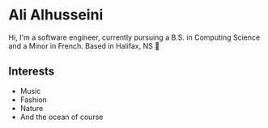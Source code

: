 # Ali Alhusseini

Hi, I'm a software engineer, currently pursuing a B.S. in Computing Science and a Minor in French. Based in Halifax, NS 🐋

## Interests 
- Music
- Fashion 
- Nature
- And the ocean of course 

